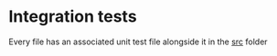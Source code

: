 # Integration tests
Every file has an associated unit test file alongside it in the [src](../src) folder